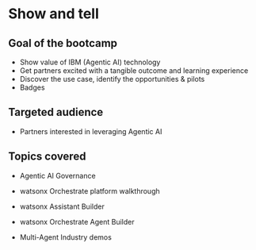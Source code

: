 # Show and tell

## Goal of the bootcamp

- Show value of IBM (Agentic AI) technology
- Get partners excited with a tangible outcome and learning experience
- Discover the use case, identify the opportunities & pilots
- Badges

## Targeted audience

- Partners interested in leveraging Agentic AI

## Topics covered

- Agentic AI Governance

- watsonx Orchestrate platform walkthrough

- watsonx Assistant Builder

- watsonx Orchestrate Agent Builder

- Multi-Agent Industry demos
